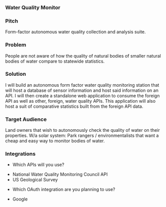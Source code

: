### Water Quality Monitor

### Pitch

Form-factor autonomous water quality collection and analysis suite.

### Problem

People are not aware of how the quality of natural bodies of smaller natural bodies of water compare to statewide statistics.

### Solution

I will build an autonomous form factor water quality monitoring station that will host a database of sensor information and host said information on an API. I will then create a standalone web application to consume the foreign API as well as other, foreign, water quality APIs. This application will also host a suit of comparative statistics built from the foreign API data.

### Target Audience

Land owners that wish to autonomously check the quality of water on their properties. W/a solar system: Park rangers / environmentalists that want a cheap and easy way to monitor bodies of water.


### Integrations

* Which APIs will you use?
-   National Water Quality Monitoring Council API
-   US Geological Survey

* Which OAuth integration are you planning to use?
- Google
